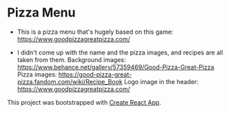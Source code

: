 # Pizza Menu

- This is a pizza menu that's hugely based on this game: https://www.goodpizzagreatpizza.com/

- I didn't come up with the name and the pizza images, and recipes are all taken from them.
  Background images: https://www.behance.net/gallery/57359469/Good-Pizza-Great-Pizza
  Pizza images: https://good-pizza-great-pizza.fandom.com/wiki/Recipe_Book
  Logo image in the header: https://www.goodpizzagreatpizza.com/

This project was bootstrapped with [Create React App](https://github.com/facebook/create-react-app).
